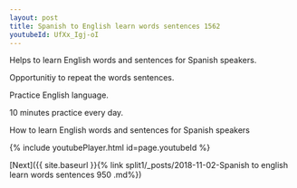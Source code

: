 ```yaml
---
layout: post
title: Spanish to English learn words sentences 1562 
youtubeId: UfXx_Igj-oI
---
```

 
 
Helps to learn English words and sentences for Spanish speakers.

Opportunitiy to repeat the words sentences. 

Practice English language. 
 
10 minutes practice every day. 
 
How to learn English words and sentences for Spanish speakers 
 
{% include youtubePlayer.html id=page.youtubeId %}
 
 
[Next]({{ site.baseurl }}{% link  split1/_posts/2018-11-02-Spanish to english learn words sentences 950 .md%})
 
